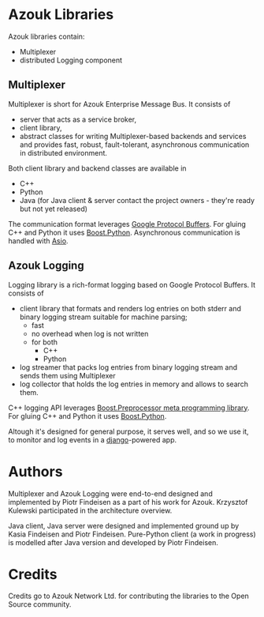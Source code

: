 # Azouk Libraries #

Azouk libraries contain:
  * Multiplexer
  * distributed Logging component


## Multiplexer ##

Multiplexer is short for Azouk Enterprise Message Bus. It consists of
  * server that acts as a service broker,
  * client library,
  * abstract classes for writing Multiplexer-based backends and services
and provides fast, robust, fault-tolerant, asynchronous communication in distributed environment.

Both client library and backend classes are available in
  * C++
  * Python
  * Java (for Java client & server contact the project owners - they're ready but not yet released)

The communication format leverages [Google Protocol Buffers](http://code.google.com/apis/protocolbuffers/). For gluing C++ and Python it uses [Boost.Python](http://www.boost.org/doc/libs/1_37_0/libs/python/doc/index.html). Asynchronous communication is handled with [Asio](http://tenermerx.com/Asio/).

## Azouk Logging ##

Logging library is a rich-format logging based on Google Protocol Buffers.
It consists of
  * client library that formats and renders log entries on both stderr and binary logging stream suitable for machine parsing;
    * fast
    * no overhead when log is not written
    * for both
      * C++
      * Python
  * log streamer that packs log entries from binary logging stream and sends them using Multiplexer
  * log collector that holds the log entries in memory and allows to search them.

C++ logging API leverages [Boost.Preprocessor meta programming library](http://www.boost.org/doc/libs/1_37_0/libs/preprocessor/doc/index.html). For gluing C++ and Python it uses [Boost.Python](http://www.boost.org/doc/libs/1_37_0/libs/python/doc/index.html).

Altough it's designed for general purpose, it serves well, and so we use it, to monitor and log events in a [django](http://www.djangoproject.com/)-powered app.

# Authors #

Multiplexer and Azouk Logging were end-to-end designed and implemented by Piotr Findeisen as a part of his work for Azouk. Krzysztof Kulewski participated in the architecture overview.

Java client, Java server were designed and implemented ground up by Kasia Findeisen and Piotr Findeisen. Pure-Python client (a work in progress) is modelled after Java version and developed by Piotr Findeisen.

# Credits #

Credits go to Azouk Network Ltd. for contributing the libraries to the Open Source community.